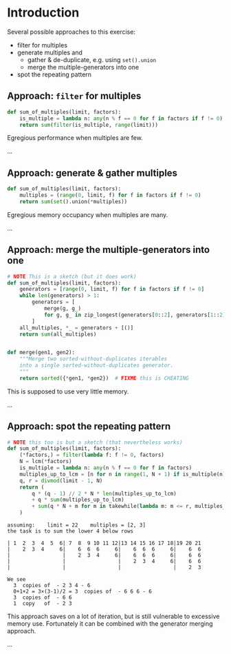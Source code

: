 # Introduction

<!-- TODO write a proper introduction -->

Several possible approaches to this exercise:

- filter for multiples
- generate multiples and
  - gather & de-duplicate, e.g. using `set().union`
  - merge the multiple-generators into one
- spot the repeating pattern


## Approach: `filter` for multiples

```python
def sum_of_multiples(limit, factors):
    is_multiple = lambda n: any(n % f == 0 for f in factors if f != 0)
    return sum(filter(is_multiple, range(limit)))
```

Egregious performance when multiples are few.

...


<!-- TODO improve section title -->
## Approach: generate & gather multiples

```python
def sum_of_multiples(limit, factors):
    multiples = (range(0, limit, f) for f in factors if f != 0)
    return sum(set().union(*multiples))
```

Egregious memory occupancy when multiples are many.

...


<!-- TODO improve section title -->
## Approach: merge the multiple-generators into one

```python
# NOTE This is a sketch (but it does work)
def sum_of_multiples(limit, factors):
    generators = [range(0, limit, f) for f in factors if f != 0]
    while len(generators) > 1:
        generators = [
            merge(g, g_)
            for g, g_ in zip_longest(generators[0::2], generators[1::2], fillvalue=())
        ]
    all_multiples, *_ = generators + [()]
    return sum(all_multiples)


def merge(gen1, gen2):
    """Merge two sorted-without-duplicates iterables
    into a single sorted-without-duplicates generator.
    """
    return sorted({*gen1, *gen2})  # FIXME this is CHEATING
```

This is supposed to use very little memory.

...


<!-- TODO: improve section title -->
## Approach: spot the repeating pattern

```python
# NOTE this too is but a sketch (that nevertheless works)
def sum_of_multiples(limit, factors):
    (*factors,) = filter(lambda f: f != 0, factors)
    N = lcm(*factors)
    is_multiple = lambda n: any(n % f == 0 for f in factors)
    multiples_up_to_lcm = [n for n in range(1, N + 1) if is_multiple(n)]
    q, r = divmod(limit - 1, N)
    return (
        q * (q - 1) // 2 * N * len(multiples_up_to_lcm)
        + q * sum(multiples_up_to_lcm)
        + sum(q * N + m for m in takewhile(lambda m: m <= r, multiples_up_to_lcm))
    )
```

```text
assuming:    limit = 22    multiples = [2, 3]
the task is to sum the lower 4 below rows

| 1  2  3  4  5  6| 7  8  9 10 11 12|13 14 15 16 17 18|19 20 21
|    2  3  4     6|    6  6  6     6|    6  6  6     6|    6  6
|                 |    2  3  4     6|    6  6  6     6|    6  6
|                 |                 |    2  3  4     6|    6  6
|                 |                 |                 |    2  3

We see
  3  copies of  - 2 3 4 - 6
  0+1+2 = 3×(3-1)/2 = 3  copies of  - 6 6 6 - 6
  3  copies of  - 6 6
  1  copy   of  - 2 3
```

<!-- TODO properly explain this stuff -->

This approach saves on a lot of iteration, but is still vulnerable to excessive memory use.
Fortunately it can be combined with the generator merging approach.

...
